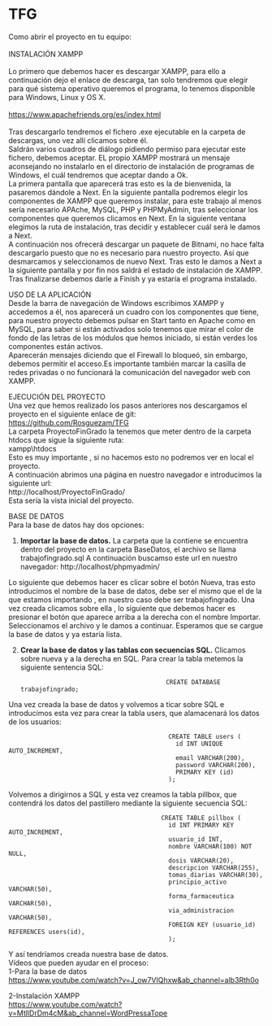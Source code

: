 # TFG
Como abrir el proyecto en tu equipo:<br>
<br>
INSTALACIÓN XAMPP<br>
<br>
Lo primero que debemos hacer es descargar XAMPP, para ello a continuación dejo el enlace de descarga, tan solo tendremos que elegir para qué sistema operativo queremos el programa, lo tenemos disponible para Windows, Linux y OS X.<br>
<br>
https://www.apachefriends.org/es/index.html<br>
<br>
Tras descargarlo tendremos el fichero .exe ejecutable en la carpeta de descargas, uno vez allí clicamos sobre él.<br>
Saldrán varios cuadros de diálogo pidiendo permiso para ejecutar este fichero, debemos aceptar. EL propio XAMPP mostrará un mensaje aconsejando no instalarlo en el directorio de instalación de programas de Windows, el cuál tendremos que aceptar dando a Ok.<br>
La primera pantalla que aparecerá tras esto es la de bienvenida, la pasaremos dándole a Next. En la siguiente pantalla podremos elegir los componentes de XAMPP que queremos instalar, para este trabajo al menos sería necesario APAche, MySQL, PHP y PHPMyAdmin, tras seleccionar los componentes que queremos clicamos en Next.
En la siguiente ventana elegimos la ruta de instalación, tras decidir y establecer cuál será le damos a Next.<br>
A continuación nos ofrecerá descargar un paquete de Bitnami, no hace falta descargarlo puesto que no es necesario para nuestro proyecto. Así que desmarcamos y seleccionamos de nuevo Next. Tras esto le damos a Next a la siguiente pantalla y por fin nos saldrá el estado de instalación de XAMPP.
Tras finalizarse debemos darle a Finish y ya estaría el programa instalado.<br>

USO DE LA APLICACIÓN<br>
Desde la barra de navegación de Windows escribimos XAMPP y accedemos a él, nos aparecerá un cuadro con los componentes que tiene, para nuestro proyecto debemos pulsar en Start tanto en Apache como en MySQL, para saber si están activados solo tenemos que mirar el color de fondo de las letras de los módulos que hemos iniciado, si están verdes los componentes están activos.<br>
Aparecerán mensajes diciendo que el Firewall lo bloqueó, sin embargo, debemos permitir el acceso.Es importante también marcar la casilla de redes privadas o no funcionará la comunicación del navegador web con XAMPP.<br>

EJECUCIÓN DEL PROYECTO<br>
Una vez que hemos realizado los pasos anteriores nos descargamos el proyecto en el siguiente enlace de git:<br>
https://github.com/Rosguezam/TFG<br>
La carpeta ProyectoFinGrado la tenemos que meter dentro de la carpeta htdocs que sigue la siguiente ruta:<br>
xampp\htdocs<br>
Esto es muy importante , si no hacemos esto no podremos ver en local el proyecto.<br>
A continuación abrimos una página en nuestro navegador e introducimos la siguiente url:<br>
http://localhost/ProyectoFinGrado/<br>
Esta sería la vista inicial del proyecto.<br>

BASE DE DATOS<br>
Para la base de datos hay dos opciones:
1.	<b>Importar la base de datos.</b>
La carpeta que la contiene se encuentra dentro del proyecto en la carpeta BaseDatos, el archivo se llama trabajofingrado.sql
A continuación buscamso este url en nuestro navegador:
http://localhost/phpmyadmin/

Lo siguiente que debemos hacer es clicar sobre el botón Nueva, tras esto introducimos el nombre de la base de datos, debe ser el mismo que el de la que estamos importando , en nuestro caso debe ser trabajofingrado.
Una vez creada clicamos sobre ella , lo siguiente que debemos hacer es presionar el botón que aparece arriba a la derecha con el nombre Importar.
Seleccionamos el archivo y le damos a continuar. Esperamos que se cargue la base de datos y ya estaría lista. 

2.	<b>Crear la base de datos y las tablas con secuencias SQL.</b>
Clicamos sobre nueva y a la derecha en SQL. Para crear la tabla metemos la siguiente sentencia SQL:

                                                CREATE DATABASE trabajofingrado;
                                                
Una vez creada la base de datos y volvemos a ticar sobre SQL e introducimos esta vez para crear la tabla users, que alamacenará los datos de los usuarios:

                                                CREATE TABLE users (
                                                  id INT UNIQUE AUTO_INCREMENT,
                                                  email VARCHAR(200),
                                                  password VARCHAR(200),
                                                  PRIMARY KEY (id)
                                                );
                                                
Volvemos a dirigirnos a SQL y esta vez creamos la tabla pillbox, que contendrá los datos del pastillero mediante la siguiente secuencia SQL:

                                              CREATE TABLE pillbox (
                                                id INT PRIMARY KEY AUTO_INCREMENT,
                                                usuario_id INT,
                                                nombre VARCHAR(100) NOT NULL,
                                                dosis VARCHAR(20),
                                                descripcion VARCHAR(255),
                                                tomas_diarias VARCHAR(30),
                                                principio_activo VARCHAR(50),
                                                forma_farmaceutica VARCHAR(50),
                                                via_administracion VARCHAR(50),
                                                FOREIGN KEY (usuario_id) REFERENCES users(id),
                                                );

Y así tendríamos creada nuestra base de datos.<br>
 Vídeos que pueden ayudar en el proceso:<br>
1-Para la base de datos<br>
https://www.youtube.com/watch?v=J_ow7VIQhxw&ab_channel=alb3Rth0o<br>

2-Instalación XAMPP<br>
https://www.youtube.com/watch?v=MtllDrDm4cM&ab_channel=WordPressaTope<br>


